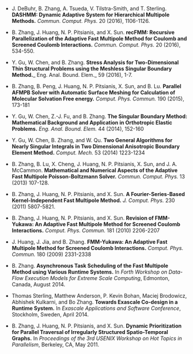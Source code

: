 * J. DeBuhr, B. Zhang, A. Tsueda, V. Tilstra-Smith, and T. Sterling. **DASHMM: Dynamic Adaptive System for Hierarchical Multipole Methods.** _Commun. Comput. Phys._ 20 (2016), 1106-1126.

* B. Zhang, J. Huang, N. P. Pitsianis, and X. Sun. **recFMM: Recursive Parallelization of the Adaptive Fast Multipole Method for Coulomb and Screened Coulomb Interactions.** _Commun. Comput. Phys._ 20 (2016), 534-550. 

* Y. Gu, W. Chen, and B. Zhang. **Stress Analysis for Two-Dimensional Thin Structural Problems using the Meshless Singular Boundary Method.**_ Eng. Anal. Bound. Elem._ 59 (2016), 1-7. 

* B. Zhang, B. Peng, J. Huang, N. P. Pitsianis, X. Sun, and B. Lu. **Parallel AFMPB Solver with Automatic Surface Meshing for Calculation 
of Molecular Solvation Free energy.** _Comput. Phys. Commun._ 190 (2015), 173-181 

* Y. Gu, W. Chen, Z.-J. Fu, and B. Zhang. **The Singular Boundary Method: Mathematical Background and Application in Orthotropic Elastic Problems.** _Eng. Anal. Bound. Elem._  44 (2014), 152-160

* Y. Gu, W. Chen, B. Zhang, and W. Qu. **Two General Algorithms for Nearly Singular Integrals in Two Dimensional Anisotropic Boundary Element Method.** _Comput. Mech._ 53 (2014) 1223-1234 

* B. Zhang, B. Lu, X. Cheng, J. Huang, N. P. Pitsianis, X. Sun, and J. A. McCammon. **Mathematical and Numerical Aspects of the Adaptive Fast Multipole Poisson-Boltzmann Solver.** _Commun. Comput. Phys._ 13 (2013) 107-128. 

* B. Zhang, J. Huang, N. P. Pitsianis, and X. Sun. **A Fourier-Series-Based Kernel-Independent Fast Multipole Method.** _J. Comput. Phys._ 230 (2011) 5807-5821. 

* B. Zhang, J. Huang, N. P. Pitsianis, and X. Sun. **Revision of FMM-Yukawa: An Adaptive Fast Multipole Method for Screened Coulomb Interactions.** _Comput. Phys. Commun._ 181 (2010) 2206-2207 

* J. Huang, J. Jia, and B. Zhang. **FMM-Yukawa: An Adaptive Fast Multipole Method for Screened Coulomb Interactions.** _Comput. Phys. Commun._ 180 (2009) 2331-2338

* B. Zhang. **Asynchronous Task Scheduling of the Fast Multipole Method using Various Runtime Systems.** In _Forth Workshop on Data-Flow Execution Models for Extreme Scale Computing_, Edmonton, Canada, August 2014.

* Thomas Sterling, Matthew Anderson, P. Kevin Bohan, Maciej Brodowicz, Abhishek Kulkarni, and Bo Zhang. **Towards Exascale Co-design in a Runtime System.** In _Exascale Applications and Software Conference_, Stockholm, Sweden, April 2014.

* B. Zhang, J. Huang, N. P. Pitsianis, and X. Sun. **Dynamic Prioritization for Parallel Traversal of Irregularly Structured Spatio-Temporal Graphs.** In _Proceedings of the 3rd USENIX Workshop on Hot Topics in Parallelism_, Berkeley, CA, May 2011.
